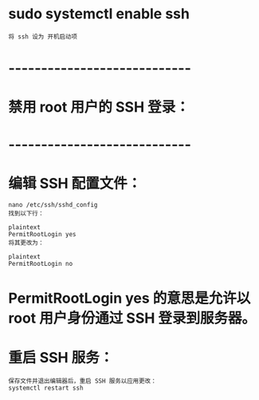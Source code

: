 



# sudo systemctl enable ssh
    将 ssh 设为 开机启动项



# ---------------------------- #
# 禁用 root 用户的 SSH 登录：
# ---------------------------- #
# 编辑 SSH 配置文件：
    nano /etc/ssh/sshd_config  
    找到以下行：

    plaintext
    PermitRootLogin yes  
    将其更改为：

    plaintext
    PermitRootLogin no  

#    PermitRootLogin yes 的意思是允许以 root 用户身份通过 SSH 登录到服务器。

# 重启 SSH 服务：
    保存文件并退出编辑器后，重启 SSH 服务以应用更改：
    systemctl restart ssh  










